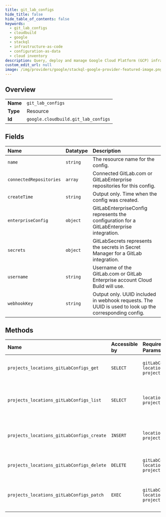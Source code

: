 ```yaml
---
title: git_lab_configs
hide_title: false
hide_table_of_contents: false
keywords:
  - git_lab_configs
  - cloudbuild
  - google    
  - stackql
  - infrastructure-as-code
  - configuration-as-data
  - cloud inventory
description: Query, deploy and manage Google Cloud Platform (GCP) infrastructure and resources using SQL
custom_edit_url: null
image: /img/providers/google/stackql-google-provider-featured-image.png
---
```

  
    

## Overview
<table><tbody>
<tr><td><b>Name</b></td><td><code>git_lab_configs</code></td></tr>
<tr><td><b>Type</b></td><td>Resource</td></tr>
<tr><td><b>Id</b></td><td><code>google.cloudbuild.git_lab_configs</code></td></tr>
</tbody></table>

## Fields
| Name | Datatype | Description |
|:-----|:---------|:------------|
| `name` | `string` | The resource name for the config. |
| `connectedRepositories` | `array` | Connected GitLab.com or GitLabEnterprise repositories for this config. |
| `createTime` | `string` | Output only. Time when the config was created. |
| `enterpriseConfig` | `object` | GitLabEnterpriseConfig represents the configuration for a GitLabEnterprise integration. |
| `secrets` | `object` | GitLabSecrets represents the secrets in Secret Manager for a GitLab integration. |
| `username` | `string` | Username of the GitLab.com or GitLab Enterprise account Cloud Build will use. |
| `webhookKey` | `string` | Output only. UUID included in webhook requests. The UUID is used to look up the corresponding config. |
## Methods
| Name | Accessible by | Required Params | Description |
|:-----|:--------------|:----------------|:------------|
| `projects_locations_gitLabConfigs_get` | `SELECT` | `gitLabConfigsId, locationsId, projectsId` | Retrieves a `GitLabConfig`. This API is experimental |
| `projects_locations_gitLabConfigs_list` | `SELECT` | `locationsId, projectsId` | List all `GitLabConfigs` for a given project. This API is experimental |
| `projects_locations_gitLabConfigs_create` | `INSERT` | `locationsId, projectsId` | Creates a new `GitLabConfig`. This API is experimental |
| `projects_locations_gitLabConfigs_delete` | `DELETE` | `gitLabConfigsId, locationsId, projectsId` | Delete a `GitLabConfig`. This API is experimental |
| `projects_locations_gitLabConfigs_patch` | `EXEC` | `gitLabConfigsId, locationsId, projectsId` | Updates an existing `GitLabConfig`. This API is experimental |
